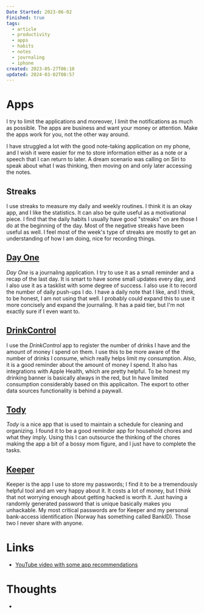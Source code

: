 ```yaml
---
Date Started: 2023-06-02
Finished: true
tags:
  - article
  - productivity
  - apps
  - habits
  - notes
  - journaling
  - iphone
created: 2023-05-27T06:18
updated: 2024-03-02T08:57
---
```

# Apps
I try to limit the applications and moreover, I limit the notifications as much as possible. The apps are business and want your money or attention. Make the apps work for you, not the other way around. 

I have struggled a lot with the good note-taking application on my phone, and I wish it were easier for me to store information either as a note or a speech that I can return to later.  A dream scenario was calling on Siri to speak about what I was thinking, then moving on and only later accessing the notes.  


## Streaks
 
I use streaks to measure my daily and weekly routines. I think it is an okay app, and I like the statistics. It can also be quite useful as a motivational piece. I find that the daily habits I usually have good "streaks" on are those I do at the beginning of the day. 
Most of the negative streaks have been useful as well. I feel most of the week's type of streaks are mostly to get an understanding of how I am doing, nice for recording things. 


## [Day One](https://dayoneapp.com/)

*Day One* is a journaling application. I try to use it as a small reminder and a recap of the last day. It is smart to have some small updates every day, and I also use it as a tasklist with some degree of success. 
I also use it to record the number of daily push-ups I do. 
I have a daily note that I like, and I think, to be honest, I am not using that well. I probably could expand this to use it more concisely and expand the journaling. It has a paid tier, but I'm not exactly sure if I even want to. 
## [DrinkControl](https://drinkcontrolapp.com/index.htm)
I use the *DrinkControl* app to register the number of drinks I have and the amount of money I spend on them. I use this to be more aware of the number of drinks I consume, which really helps limit my consumption. Also, it is a good reminder about the amount of money I spend. 
It also has integrations with Apple Health, which are pretty helpful. 
To be honest my drinking banner is basically always in the red, but In have limited consumption considerably based on this applicaiton. The export to other data sources functionality is behind a paywall. 
## [Tody](https://todyapp.com/)
*Tody* is a nice app that is used to maintain a schedule for cleaning and organizing. I found it to be a good reminder app for household chores and what they imply.  Using this I can outsource the thinking of the chores making the app a bit of a bossy mom figure, and I just have to complete the tasks. 
## [Keeper](https://www.keepersecurity.com/)
Keeper is the app I use to store my passwords; I find it to be a tremendously helpful tool and am very happy about it.  It costs a lot of money, but I think that not worrying enough about getting hacked is worth it. Just having a randomly generated password that is unique basically makes you unhackable. My most critical passwords are for Keeper and my personal bank-access identification (Norway has something called BankID). Those two I never share with anyone. 




# Links
- [YouTube video with some app recommendations](https://www.youtube.com/watch?v=Vod0wLsVTfU)

# Thoughts 
- 




